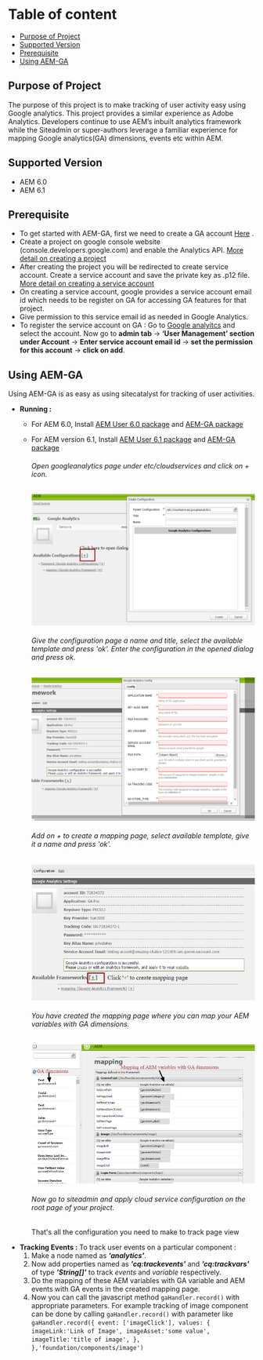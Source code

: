 # **Table of content**
* [Purpose of Project](#purpose-of-project)
* [Supported Version](#supported-version)
* [Prerequisite](#prerequisite)
* [Using AEM-GA](#using-aem-ga)

## Purpose of Project
The purpose of this project is to make tracking of user activity easy using Google analytics.
This project provides a similar experience as Adobe Analytics.
Developers continue to use AEM’s inbuilt analytics framework while the Siteadmin or super-authors leverage a familiar experience
for mapping Google analytics(GA) dimensions, events etc within AEM.

## Supported Version
* AEM 6.0
* AEM 6.1

## Prerequisite
* To get started with AEM-GA, first we need to create a GA account [Here](https://analytics.google.com/) .
* Create a project on google console website (console.developers.google.com) and enable the Analytics API.
    [More detail on creating a project](https://developers.google.com/identity/sign-in/web/devconsole-project)
* After creating the project you will be redirected to create service account.
    Create a service account and save the private key as .p12 file. [More detail on creating a service account](https://developers.google.com/identity/protocols/OAuth2ServiceAccount)
* On creating a service account, google provides a service account email id which needs to be register on GA for accessing GA features for that project.
* Give permission to this service email id as needed in Google Analytics.
* To register the service account on GA :
    Go to [Google analyitcs](https://analytics.google.com/) and select the account.
    Now go to **admin tab** -> **‘User Management’ section under Account** -> **Enter service account email id** -> **set the permission for this account** -> **click on add**.

## Using AEM-GA
Using AEM-GA is as easy as using sitecatalyst for tracking of user activities.
* __Running :__
    * For AEM 6.0, Install [AEM User 6.0 package](aem-assets/GA-USER-6.0.zip) and [AEM-GA package](aem-assets/aem-ga-content-1.0.zip)
    * For AEM version 6.1, Install [AEM User 6.1 package](aem-assets/GA-USER-6.1.zip) and [AEM-GA package](aem-assets/aem-ga-content-1.0.zip)
        ###### Open googleanalytics page under _etc/cloudservices_ and click on + icon.

        ![alt text](images/create-framework-page.png)

        ###### Give the configuration page a name and title, select the available template and press 'ok'. Enter the configuration in the opened dialog and press ok.

        ![alt text](images/ga-config-dialog.png)

        ###### Add on + to create a mapping page, select available template, give it a name and press 'ok'.

        ![alt text](images/ga-config.png)

        ###### You have created the mapping page where you can map your AEM variables with GA dimensions.

        ![alt text](images/mapping.png)

        ###### Now go to siteadmin and apply cloud service configuration on the root page of your project.
        That's all the configuration you need to make to track page view
* __Tracking Events :__
    To track user events on a particular component :
    1. Make a node named as ___'analytics'___.
    2. Now add properties named as ___'cq:trackevents'___ and ___'cq:trackvars'___ of type ___'String[]'___ to track _events_ and _variable_ respectively.
    3. Do the mapping of these AEM variables with GA variable and AEM events with GA events in the created mapping page.
    4. Now you can call the javascript method ``gaHandler.record()`` with appropriate parameters.
        For example tracking of image component can be done by calling ``gaHandler.record()`` with parameter like
            ``gaHandler.record({
         event: ['imageClick'],
         values: {
             imageLink:'Link of Image',
             imageAsset:'some value',
             imageTitle:'title of image',
        },
 	},'foundation/components/image')``
